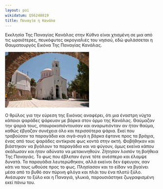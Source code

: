 ```yaml
---
layout: poi
wikidatum: Q56248819
title: Παναγία η Κανάλα
---
```


Εκκλησία Της Παναγίας Κανάλας στην Κύθνο είναι χτισμένη σε μια από τις ωραιότερες, πευκόφυτες ακρογιαλιές του νησιού, εδώ φυλάσσεται η Θαυματουργός Εικόνα Της Παναγίας Κανάλας.

![kanala](../assets/img/kanala.png)

Ο θρύλος για την εύρεση της Εικόνας αναφέρει, ότι μια έναστρη νύχτα κάποιοι ψαράδες ψάρευαν με βάρκα στον όρμο της Κανάλας. Θαύμαζαν την ψαριά τους, σταυροκοπιόντουσαν και αναρωτιόνταν αν ήταν θαύμα, καθώς έβγαζαν συνέχεια όλο και περισσότερα ψάρια. Εκεί που τραβούσαν τα παραγάδια και σιγά-σιγά η βάρκα έφτανε προς τα βράχια, ένας από τους ψαράδες αντίκρισε φως κοντά στην ακτή. Φοβήθηκαν και βιάστηκαν να βγάλουν τα παραγάδια και να φύγουν, όμως εκείνα κάπου σκάλωσαν και ήταν αδύνατο να μετακινηθούν.
Ζήτησαν λοιπόν τη βοήθεια Της Παναγιάς. Το φως που έβλεπαν έγινε τότε ανέσπερο και έλαμψε δυνατά. Τα παραγάδια λευτερώθηκαν, αλλά εκείνοι δεν έφευγαν, σαν κάτι να τους ωθούσε προς το φως. Πλησίασαν και το είδαν να βγαίνει μέσα από το βυθό σαν πύρινη φλόγα και πλάι του ένα πλατύ ξύλο. Ανέσυραν το ξύλο και η Παναγιά, γλυκιά, παρουσιάστηκε ζωγραφισμένη εκεί πάνω του.
